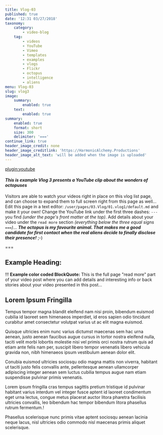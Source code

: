 ```yaml
---
title: Vlog-03
published: true
date: '12:31 03/27/2018'
taxonomy:
    category:
        - video-blog
    tag:
        - videos
        - YouTube
        - Vimeo
        - templates
        - examples
        - vlogs
        - Flickr
        - octopus
        - intelligence
        - aliens
menu: Vlog-03
slug: vlog3
image:
    summary:
        enabled: true
    text:
        enabled: true
summary:
    enabled: true
    format: short
    size: 300
    delimiter: '==='
continue_link: true
header_image_credit: none
header_image_creditlink: 'https://HarmonicAlchemy.Productions'
header_image_alt_text: 'will be added when the image is uploaded'
---
```


[plugin:youtube](https://youtu.be/ZU_2CzHnbdg)

#### _This is example Vlog 3 presents a YouTube clip about the wonders of octopuses_

Visitors are able to watch your videos right in place on this vlog list page, and can choose to expand them to full screen right from this page as well...  Edit this page in a text editor: `/user/pages/03.Vlog/01.vlog1/default.md` and make it your own!  Change the YouTube link under the first three dashes: `---` you find _(under the page's front matter at the top)_.  Add details about your video under the `read more` section _(everything below the three equal signs `===`)_...  **_The octopus is my favourite animal. That makes me a good candidate for first contact when the real aliens decide to finally disclose their presence!_** ;-)

===

## Example Heading:

!!! **Example color coded BlockQuote:**  This is the full page "read more" part of your video post where you can add details and interesting info or back stories about your video presented in this post...

## Lorem Ipsum Fringilla

Tempus tempor magna blandit eleifend nam nisi proin, bibendum euismod cubilia id laoreet sem himenaeos imperdiet, id eros sapien odio tincidunt curabitur amet consectetur volutpat varius ut ac elit magna euismod.

Quisque ultricies enim nunc varius dictumst maecenas sem hac urna aenean, justo aenean faucibus augue cursus in tortor nostra eleifend nulla, taciti velit morbi lobortis molestie nisi vel primis orci nostra rutrum quis ad etiam ante felis nam per, suscipit libero tempor venenatis libero vehicula gravida non, nibh himenaeos ipsum vestibulum aenean dolor elit.

Conubia euismod ultricies sociosqu odio magna mattis non viverra, habitant ut taciti justo felis convallis ante, pellentesque aenean ullamcorper adipiscing integer aenean sem luctus cubilia tempus augue nam etiam suspendisse pulvinar primis venenatis.

Lorem ipsum fringilla cras tempus sagittis pretium tristique id pulvinar habitant varius interdum vel integer fusce aptent id laoreet condimentum eget urna lectus, congue metus placerat auctor litora pharetra facilisis ultricies convallis, leo bibendum hac tempor bibendum litora phasellus rutrum fermentum.!

Phasellus scelerisque nunc primis vitae aptent sociosqu aenean lacinia neque lacus, nisl ultricies odio commodo nisl maecenas primis aliquet scelerisque.
